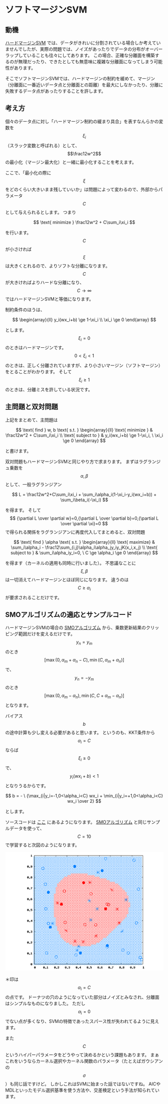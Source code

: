 # ソフトマージンSVM

## 動機

[ハードマージンSVM](SVM) では、データがきれいに分割されている場合しか考えていませんでしたが、実際の問題では、ノイズがあったりでデータの分布がオーバーラップしていることも往々にしてあります。
この場合、正確な分離面を構築するのが無理だったり、できたとしても無意味に複雑な分離面になってしまう可能性があります。

そこでソフトマージンSVMでは、ハードマージンの制約を緩めて、マージン（分離面に一番近いデータ点と分離面との距離）を最大にしなかったり、分離に失敗するデータ点があったりすることを許します。

## 考え方

個々のデータ点に対し「ハードマージン制約の緩まり具合」を表すなんらかの変数を $$\xi_i$$ （スラック変数と呼ばれる）として、 $$\frac12w^2$$ の最小化（マージン最大化）と一緒に最小化することを考えます。

ここで、「最小化の際に $$\xi$$ をどのくらい大きいまま残していいか」は問題によって変わるので、外部からパラメータ $$C$$ として与えられるとします。
つまり

$$
\text{ minimize } \frac12w^2 + C\sum_i\xi_i
$$

を行います。
$$C$$ が小さければ $$\xi$$ は大きくとれるので、よりソフトな分離になります。
$$C$$ が大きければよりハードな分離になり、$$C\rightarrow\infty$$ ではハードマージンSVMと等価になります。

制約条件のほうは、

$$
\begin{array}{ll}
y_i(wx_i+b) \ge 1-\xi_i \\
\xi_i \ge 0
\end{array}
$$

とします。
$$\xi_i=0$$ のときはハードマージンです。
$$0<\xi_i<1$$ のときは、正しく分離されていますが、より小さいマージン（ソフトマージン）をとることがわかります。
そして $$\xi_i \ge 1$$ のときは、分離ミスを許している状況です。

## 主問題と双対問題

上記をまとめて、主問題は

$$
\text{ find } w, b \text{ s.t. }
\begin{array}{ll}
\text{ minimize }
& \frac12w^2 + C\sum_i\xi_i \\
\text{ subject to }
& y_i(wx_i+b) \ge 1-\xi_i, \ \xi_i \ge 0
\end{array}
$$

と書けます。

双対問題もハードマージンSVMと同じやり方で求まります。
まずはラグランジュ乗数を $$\alpha,\beta$$ として、一般ラグランジアン

$$
L = \frac12w^2+C\sum_i\xi_i +
    \sum_i\alpha_i(1-\xi_i-y_i(wx_i+b)) +
    \sum_i\beta_i(-\xi_i)
$$

を得ます。
そして $$ {\partial L \over \partial w}=0,{\partial L \over \partial b}=0,{\partial L \over \partial \xi}=0 $$ で得られる関係をラグランジアンに再度代入してまとめると、双対問題

$$
\text{ find } \alpha \text{ s.t. }
\begin{array}{ll}
\text{ maximize}
& \sum_i\alpha_i - \frac12\sum_{i,j}\alpha_i\alpha_jy_iy_jK(x_i,x_j) \\
\text{ subject to }
& \sum_i\alpha_iy_i=0, \ C \ge \alpha_i \ge 0
\end{array}
$$

を得ます（カーネルの適用も同時に行いました）。
不思議なことに $$\xi,\beta$$ は一切消えてハードマージンとほぼ同じになります。
違うのは $$C\ge\alpha_i$$ が要求されることだけです。

## SMOアルゴリズムの適応とサンプルコード

ハードマージンSVMの場合の [SMOアルゴリズム](SMO) から、乗数更新結果のクリッピング範囲だけを変えるだけです。
$$y_n=y_m$$ のとき $$[\max(0,\alpha_m+\alpha_n-C),\min(C,\alpha_m+\alpha_n)]$$ で、$$y_n=-y_m$$ のとき $$[\max(0,\alpha_m-\alpha_n),\min(C,C+\alpha_m-\alpha_n)]$$ となります。

バイアス $$b$$ の途中計算も少し変える必要があると思います。
というのも、KKT条件から $$\alpha_i=C$$ ならば $$\xi_i\ge0$$ で、$$y_i(wx_i+b)<1$$ となりうるからです。

$$
b = - \ {\max_{i|y_i=-1,0<\alpha_i<C} wx_i + \min_{i|y_i=+1,0<\alpha_i<C} wx_i \over 2}
$$

とします。

ソースコードは [ここ](https://github.com/convexbrain/studynotes/tree/master/sandbox/SVM/softmargin) にあるようになります。
[SMOアルゴリズム](SMO) と同じサンプルデータを使って、 $$C=10$$ で学習すると次図のようになります。

![](soft.gif)

＊印は $$\alpha_i=C$$ の点です。
ドーナツの穴のようになっていた部分はノイズとみなされ、分離面はシンプルなものになりました。
ただし $$\alpha_i=0$$ でない点が多くなり、SVMの特徴であったスパース性が失われてるように見えます。

また $$C$$ というハイパーパラメータをどうやって決めるかという課題もあります。
まぁこれをいうならカーネル選択やカーネル関数のパラメータ（たとえばガウシアンの $$\sigma$$ ）も同じ話ですけど。
しかしこれはSVMに始まった話ではないですね。
AICやMDLといったモデル選択基準を使う方法や、交差検定という手法が知られています。
